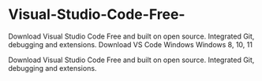 # Visual-Studio-Code-Free-
Download Visual Studio Code Free and built on open source. Integrated Git, debugging and extensions.  Download VS Code Windows Windows 8, 10, 11

Download Visual Studio Code
Free and built on open source. Integrated Git, debugging and extensions.
